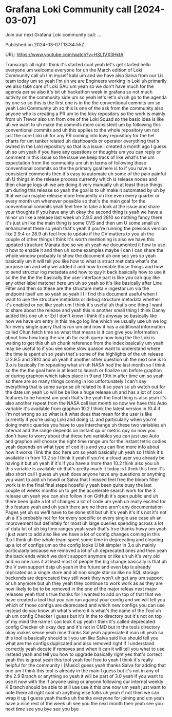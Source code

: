 # Grafana Loki Community call [2024-03-07]

Join our next Grafana Loki community call: ...

Published on 2024-03-07T13:34:55Z

URL: https://www.youtube.com/watch?v=HSLfVX3HktA

Transcript: all right I think it's started cool yeah let's get started hello everyone um welcome everyone for uh the March edition of Loki Community call uh I'm myself kabi um and we have also Salva from our Lis team today um so yeah I'm uh we are Engineers working in Loki uh primarily we also take care of Loki SAU um yeah so we don't have much for the agenda per se also it's bit uh hackathon week in grafana so not much activity on the community side um so yeah let's let's uh uh go to the agenda by one so so this is the first one is in the the conventional commits um so yeah Loki Community uh so this is one of the ask from the community also anyone who is creating a PR um to the loky repository so the work is mainly from uh Trevor also um from one of the Loki Squad so the basic idea is like uh we want to uh make the commits more consistent um by following this conventional commits and uh this applies to the whole repository um not just the core Loki uh for any PR coming into lowy repository for the hel charts for um tanker related uh dashboards or operator everything that's owned in the Loki repository so that is a issue I created a month ago I guess uh so um yeah if you have any questions or thoughts um you can reply or comment in this issue so the issue we keep track of like what's the um expectation from the community um uh in terms of following these conventional commits so the the primary goal here is to if you have a consistent comments then it's easy to automate uh some of the pain painful uh U things in the release process currently which is release nodes and then change logs uh we are doing it very manually uh at least those things um during this release so yeah the goal is to uh make it automated by uh by that we can maybe release more frequently uh like even every quarter or every month um whenever possible so that's the main goal for the conventional commits yeah feel free to take a look at the issue and share your thoughts if you have any uh okay the second thing is yeah we have a minor uh like a release last week uh 2.9.5 and 2810 so nothing fancy there it's just uh like the main thing is some CVS and then um U some small uh enhancment there so yeah that's yeah if you're running the previous version like 2.9.4 or 28.9 uh feel free to update if the CV matters to you uh the couple of other things I think it's worth mentioning is also we have this updated structure Manata doc so we uh yeah we documented it how to use it how to enable it and then uh some examples maybe I can I can share the whole window probably to show the document uh one sec yes so yeah basically um it will tell you like how to what is struct met data what's the purpose um and why we added it and how to enable those things and how to send structur log metadata and how to quy it back basically how to use it so the the the the basically the user interface part is like you can quy like any other label matcher here um uh so yeah so it's like basically after Line Filter and then so these are the structure meta v ingestor um via the endpoint itself um so yeah so yeah I I I find this document useful when I want to use the structure metadata or debug structure metadata whether it's enabled or not like yeah um I think it's useful uh that's one thing I want to share about the release and yeah this is another small thing I think Danny added this one uh or Ed I don't know I think it's anyway so basically like now we have um entry in this me.go log line which we usually use uh we log for every single query that is run um and now it has a additional information called Chun fetch time so what that means is it can give you information about how how long the um uh for each query how long the the Loki is waiting to get this uh uh chunk reference from the index basically um yeah may be useful to if you see some slow quason want to understand where the time is spent uh so yeah that's some of the highlights of the uh release U 2.9.5 and 2810 and uh yeah if another other question uh the next one is lo 3.o is basically I'm repeating what uh uh NASA had the last month so I think so the the the goal here is at least to launch or finalize um before graphon or during graphon which takes place in 9 and 10th in after time um so yeah so there are so many things coming in loo unfortunately I can't say everything that is some surprise uh related to it so yeah so uh watch out for the date um yeah Lo will be be like a huge release uh and has a lot of cool features to be honest um yeah that's the yeah the final thing is also yeah it's also another repeat from the NASA call last month so now we have this Auto variable it's available from graphon 10.2 I think the latest version in 10.4 if I'm not wrong so so what is it what does that mean for the user is like currently if you're using Loki and doing LL and particularly when you're doing metric queries you have to use interchange uh these two variables uh interval and the range depends on instant qu or metric quy so now you don't have to worry about that these two variables you can just use Auto and graphon will choose the right time range um for the instant tetric codies yeah depends on what type of cod it is and you can find more info about how it works I link the doc here um so yeah basically uh yeah so I think it's available in from 10.2 so I think it yeah if you're a cloud user you already be having it but uh yeah if it's if you have a more than 10.2 think also you uh this variable is available uh that's pretty much it today is I think this time it's also short call I guess uh yeah does anyone have any questions or anything you want to add uh howdi or Salva that I missed feel free the bloom filter work is in the final final steps hopefully yeah been quite busy the last couple of weeks months uh to get the accelerate search work for the 3 release um yeah you can also follow it on GitHub it's open public and uh there been quite a lot of changes a lot of code um yeah uh really excited for this feature yeah and uh yeah there are no there aren't any documentation Pages yet uh so we'll have to be done still but uh it's yeah it's it's not it's not uh a it's probably not for for every specific or every single use case uh an improvement but definitely for most uh large queries spending across a lot of data lot of uh big time ranges yeah yeah that's true thanks howy um yeah I just want to add also like we have a lot of config changes coming in this 3.o I think uh the whole team spent some time in deprecating and cleaning up a lot of configs um so the config looks U bit simpler in 3.o uh mainly particularly because we removed a lot of uh deprecated ones and then yeah the back ends which we don't support anymore or like uh uh it's very old and no one runs it at least most of people the big change basically is that uh the V own support dstp uh yeah in the future and even btp is already replicated as a single store and all non single stor so like no SQL storage backends are deprecated they still work they won't uh get any um support or uh anymore but uh they yeah they continue to work work as as they are now likely to be to be removed in the one of the major releas next major releases yeah that's true thanks for I wanted to add on top of that that we have created a tool that you can run against your config and we will tell you which of those configs are deprecated and which new configs you can use instead do you know uh what's where it is what's the name of the Tool uh uh um config Checker I guess but it's in the to directory but it's not on top of my mind the name I can look it up yeah I think it's called deprecated config Checker oh okay dep and it's not in CMD but in the tools directory okay makes sense yeah nice thanks Sal yeah appreciate it man uh yeah so this tool is basically should tell you um like Salva said like should tell you what are the configs duplicated and also removed right if I understand correctly yeah decate if removes and when it can it will tell you what to use instead yeah and tell you how to upgrade basically right yes that's correct yeah this is great yeah this tool yeah feel free to yeah I think it's really helpful for the community I [Music] guess yeah thanks Salva for adding that one um I think this tool is already in the main I guess but it's not in any of the 2.9 Branch or anything so yeah it will be part of 3.0 yeah if you want to use it now with the if anyone using or anyone following our internal weekly K Branch should be able to still use use it this one now um yeah just want to note there all right cool uh anything else folks uh yeah if not then we can wrap it up I guess yeah thanks uh thanks everyone for joining and um yeah have a nice rest of the week uh see you the next month then yeah see you next time see you bye see you bye

